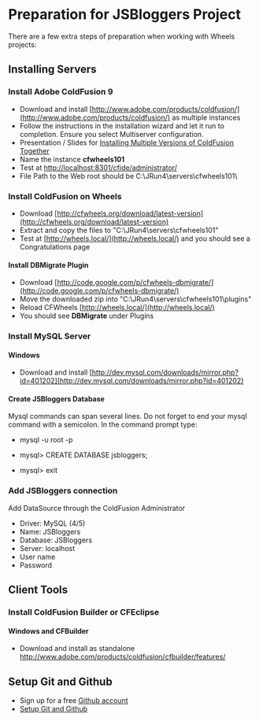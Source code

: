 # Preparation for JSBloggers Project

There are a few extra steps of preparation when working with Wheels projects:

## Installing Servers

### Install Adobe ColdFusion 9

* Download and install [http://www.adobe.com/products/coldfusion/](http://www.adobe.com/products/coldfusion/) as multiple instances
* Follow the instructions in the installation wizard and let it run to completion. Ensure you select Multiserver configuration.
* Presentation / Slides for [Installing Multiple Versions of ColdFusion Together](http://www.cfgothchic.com/blog/post.cfm/my-cfmeetup-presentation-installing-multiple-versions-of-coldfusion)
* Name the instance **cfwheels101**
* Test at [http://localhost:8301/cfide/administrator/](http://localhost:8301/cfide/administrator/)
* File Path to the Web root should be C:\\JRun4\\servers\\cfwheels101\\

### Install ColdFusion on Wheels

* Download [http://cfwheels.org/download/latest-version](http://cfwheels.org/download/latest-version)
* Extract and copy the files to "C:\\JRun4\\servers\\cfwheels101"
* Test at [http://wheels.local/](http://wheels.local/) and you should see a Congratulations page

#### Install DBMigrate Plugin

* Download [http://code.google.com/p/cfwheels-dbmigrate/](http://code.google.com/p/cfwheels-dbmigrate/)
* Move the downloaded zip into "C:\\JRun4\\servers\\cfwheels101\\plugins"
* Reload CFWheels [http://wheels.local/](http://wheels.local/)
* You should see **DBMigrate** under Plugins

### Install MySQL Server

#### Windows

* Download and install [http://dev.mysql.com/downloads/mirror.php?id=401202](http://dev.mysql.com/downloads/mirror.php?id=401202)

#### Create JSBloggers Database

Mysql commands can span several lines. Do not forget to end your mysql command with a semicolon. In the command prompt type:

* mysql -u root -p

* mysql> CREATE DATABASE jsbloggers;
* mysql> exit

### Add JSBloggers connection

Add DataSource through the ColdFusion Administrator

* Driver: MySQL (4/5)
* Name: JSBloggers
* Database: JSBloggers
* Server: localhost
* User name
* Password

## Client Tools

### Install ColdFusion Builder or CFEclipse

#### Windows and CFBuilder

* Download and install as standalone http://www.adobe.com/products/coldfusion/cfbuilder/features/

## Setup Git and Github

* Sign up for a free [Github account](https://github.com/signup/free)
* [Setup Git and Github](http://help.github.com/win-set-up-git/)